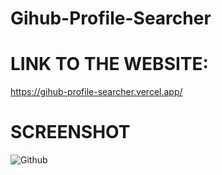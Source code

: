 # Gihub-Profile-Searcher

# LINK TO THE WEBSITE:
https://gihub-profile-searcher.vercel.app/

# SCREENSHOT
![Github](https://github.com/Mitalicops/Gihub-Profile-Searcher/assets/120451953/e053f6eb-7045-49d1-b424-a426e8ed8dfe)
